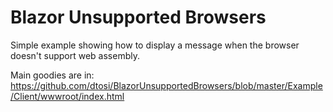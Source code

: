 # Blazor Unsupported Browsers
Simple example showing how to display a message when the browser doesn't support web assembly.

Main goodies are in: https://github.com/dtosi/BlazorUnsupportedBrowsers/blob/master/Example/Client/wwwroot/index.html
